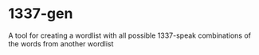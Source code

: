 # 1337-gen
A tool for creating a wordlist with all possible 1337-speak combinations of the words from another wordlist
